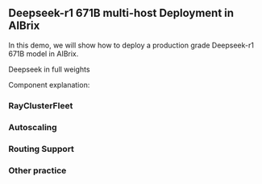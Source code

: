 ## Deepseek-r1 671B multi-host Deployment in AIBrix

In this demo, we will show how to deploy a production grade Deepseek-r1 671B model in AIBrix. 

Deepseek in full weights

Component explanation:

### RayClusterFleet

### Autoscaling

### Routing Support

### Other practice

